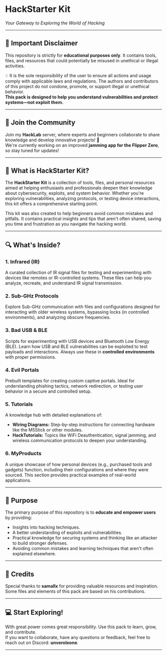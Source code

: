 # **HackStarter Kit**  
*Your Gateway to Exploring the World of Hacking*

---

## 📜 **Important Disclaimer**

This repository is strictly for **educational purposes only**. It contains tools, files, and resources that could potentially be misused in unethical or illegal activities.

💡 It is the sole responsibility of the user to ensure all actions and usage comply with applicable laws and regulations. The authors and contributors of this project do not condone, promote, or support illegal or unethical behavior.  
**This pack is designed to help you understand vulnerabilities and protect systems—not exploit them.**

---

## 🚀  **Join the Community**  

Join my **HackLab** server, where experts and beginners collaborate to share knowledge and develop innovative projects! 🚀  
We're currently working on an improved **jamming app for the Flipper Zero**, so stay tuned for updates!  

---

## 🧰 **What is HackStarter Kit?**

The **HackStarter Kit** is a collection of tools, files, and personal resources aimed at helping enthusiasts and professionals deepen their knowledge about cybersecurity, exploits, and system behavior. Whether you're exploring vulnerabilities, analyzing protocols, or testing device interactions, this kit offers a comprehensive starting point.

This kit was also created to help beginners avoid common mistakes and pitfalls. It contains practical insights and tips that aren't often shared, saving you time and frustration as you navigate the hacking world.

---

## 🔍 **What's Inside?**

### **1. Infrared (IR)**
A curated collection of IR signal files for testing and experimenting with devices like remotes or IR-controlled systems. These files can help you analyze, recreate, and understand IR signal transmission.

### **2. Sub-GHz Protocols**
Explore Sub-GHz communication with files and configurations designed for interacting with older wireless systems, bypassing locks (in controlled environments), and analyzing obscure frequencies.

### **3. Bad USB & BLE**
Scripts for experimenting with USB devices and Bluetooth Low Energy (BLE). Learn how USB and BLE vulnerabilities can be exploited to test payloads and interactions. Always use these in **controlled environments** with proper permissions.

### **4. Evil Portals**
Prebuilt templates for creating custom captive portals. Ideal for understanding phishing tactics, network redirection, or testing user behavior in a secure and controlled setup.

### **5. Tutorials**
A knowledge hub with detailed explanations of:
- **Wiring Diagrams:** Step-by-step instructions for connecting hardware like the M5Stick or other modules.
- **HackTutorials:** Topics like WiFi Deauthentication, signal jamming, and wireless communication protocols to deepen your understanding.

### **6. MyProducts**
A unique showcase of how personal devices (e.g., purchased tools and gadgets) function, including their configurations and where they were sourced. This section provides practical examples of real-world applications.

---

## 🎯 **Purpose**

The primary purpose of this repository is to **educate and empower users** by providing:
- Insights into hacking techniques.
- A better understanding of exploits and vulnerabilities.
- Practical knowledge for securing systems and thinking like an attacker to build stronger defenses.
- Avoiding common mistakes and learning techniques that aren't often explained elsewhere.

---

## 👥 **Credits**

Special thanks to **samallx** for providing valuable resources and inspiration. Some files and elements of this pack are based on his contributions.

---

## 💻 **Start Exploring!**

With great power comes great responsibility. Use this pack to learn, grow, and contribute.  
If you want to collaborate, have any questions or feedback, feel free to reach out on Discord: **unveroleone**.

--- 